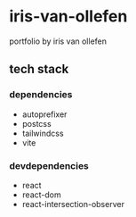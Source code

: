 # iris-van-ollefen

portfolio by iris van ollefen

## tech stack

### dependencies

- autoprefixer
- postcss
- tailwindcss
- vite

### devdependencies

- react
- react-dom
- react-intersection-observer

